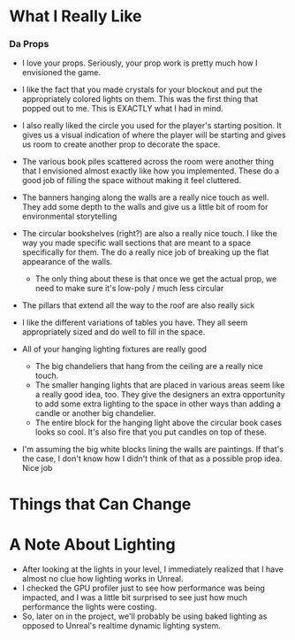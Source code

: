
# What I Really Like

### Da Props

- I love your props. Seriously, your prop work is pretty much how I envisioned the game.

- I like the fact that you made crystals for your blockout and put the appropriately colored lights on them. This was the first thing that popped out to me. This is EXACTLY what I had in mind.
- I also really liked the circle you used for the player's starting position. It gives us a visual indication of where the player will be starting and gives us room to create another prop to decorate the space.
- The various book piles scattered across the room were another thing that I envisioned almost exactly like how you implemented. These do a good job of filling the space without making it feel cluttered.
- The banners hanging along the walls are a really nice touch as well. They add some depth to the walls and give us a little bit of room for environmental storytelling
- The circular bookshelves (right?) are also a really nice touch. I like the way you made specific wall sections that are meant to a space specifically for them. The do a really nice job of breaking up the flat appearance of the walls.
	- The only thing about these is that once we get the actual prop, we need to make sure it's low-poly / much less circular
- The pillars that extend all the way to the roof are also really sick
- I like the different variations of tables you have. They all seem appropriately sized and do well to fill in the space.
- All of your hanging lighting fixtures are really good
	- The big chandeliers that hang from the ceiling are a really nice touch.
	- The smaller hanging lights that are placed in various areas seem like a really good idea, too. They give the designers an extra opportunity to add some extra lighting to the space in other ways than adding a candle or another big chandelier.
	- The entire block for the hanging light above the circular book cases looks so cool. It's also fire that you put candles on top of these.
- I'm assuming the big white blocks lining the walls are paintings. If that's the case, I don't know how I didn't think of that as a possible prop idea. Nice job

# Things that Can Change

# A Note About Lighting
- After looking at the lights in your level, I immediately realized that I have almost no clue how lighting works in Unreal.
- I checked the GPU profiler just to see how performance was being impacted, and I was a little bit surprised to see just how much performance the lights were costing.
- So, later on in the project, we'll probably be using baked lighting as opposed to Unreal's realtime dynamic lighting system.
